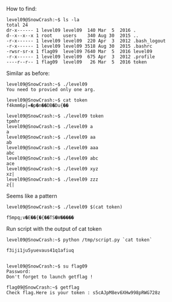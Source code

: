 How to find:

    level09@SnowCrash:~$ ls -la
    total 24
    dr-x------ 1 level09 level09  140 Mar  5  2016 .
    d--x--x--x 1 root    users    340 Aug 30  2015 ..
    -r-x------ 1 level09 level09  220 Apr  3  2012 .bash_logout
    -r-x------ 1 level09 level09 3518 Aug 30  2015 .bashrc
    -rwsr-sr-x 1 flag09  level09 7640 Mar  5  2016 level09
    -r-x------ 1 level09 level09  675 Apr  3  2012 .profile
    ----r--r-- 1 flag09  level09   26 Mar  5  2016 token

Similar as before:

    level09@SnowCrash:~$ ./level09 
    You need to provied only one arg.

    level09@SnowCrash:~$ cat token 
    f4kmm6p|=�p�n��DB�Du{��

    level09@SnowCrash:~$ ./level09 token
    tpmhr
    level09@SnowCrash:~$ ./level09 a
    a
    level09@SnowCrash:~$ ./level09 aa
    ab
    level09@SnowCrash:~$ ./level09 aaa
    abc
    level09@SnowCrash:~$ ./level09 abc
    ace
    level09@SnowCrash:~$ ./level09 xyz
    xz|
    level09@SnowCrash:~$ ./level09 zzz
    z{|

Seems like a pattern

    level09@SnowCrash:~$ ./level09 $(cat token)
    
    f5mpq;v�E��{�{��TS�W�����

Run script with the output of cat token

    level09@SnowCrash:~$ python /tmp/script.py `cat token`
    
    f3iji1ju5yuevaus41q1afiuq


    level09@SnowCrash:~$ su flag09
    Password: 
    Don't forget to launch getflag !
    
    flag09@SnowCrash:~$ getflag
    Check flag.Here is your token : s5cAJpM8ev6XHw998pRWG728z
